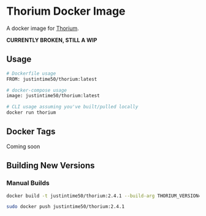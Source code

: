 # Thorium Docker Image

A docker image for [Thorium](https://github.com/Thorium-Sim/thorium).

**CURRENTLY BROKEN, STILL A WIP**

## Usage

```bash
# Dockerfile usage
FROM: justintime50/thorium:latest

# docker-compose usage
image: justintime50/thorium:latest

# CLI usage assuming you've built/pulled locally
docker run thorium
```

## Docker Tags

Coming soon

## Building New Versions

### Manual Builds

```bash
docker build -t justintime50/thorium:2.4.1 --build-arg THORIUM_VERSION=2.4.1 .

sudo docker push justintime50/thorium:2.4.1
```
